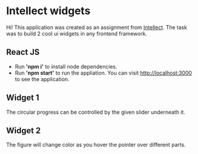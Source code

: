 # Intellect widgets

Hi! This application was created as an assignment from [Intellect](https://intellect.co/). The task was to build 2 cool ui widgets in any frontend framework.

## React JS

 - Run **'npm i'** to install node dependencies.
 - Run **'npm start'** to run the appliation. You can visit [http://localhost:3000](http://localhost:3000/) to see the application.

## Widget 1

The circular progress can be controlled by the given slider underneath it.

## Widget 2

The figure will change color as you hover the pointer over different parts.